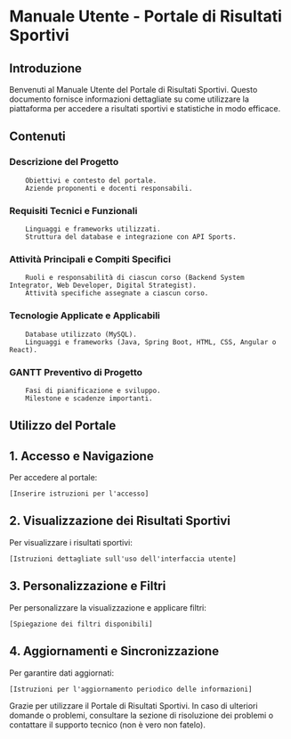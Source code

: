 # Manuale Utente - Portale di Risultati Sportivi

## Introduzione

Benvenuti al Manuale Utente del Portale di Risultati Sportivi. Questo documento fornisce informazioni dettagliate su come utilizzare la piattaforma per accedere a risultati sportivi e statistiche in modo efficace.

## Contenuti

### Descrizione del Progetto

        Obiettivi e contesto del portale.
        Aziende proponenti e docenti responsabili.

### Requisiti Tecnici e Funzionali

        Linguaggi e frameworks utilizzati.
        Struttura del database e integrazione con API Sports.

### Attività Principali e Compiti Specifici

        Ruoli e responsabilità di ciascun corso (Backend System Integrator, Web Developer, Digital Strategist).
        Attività specifiche assegnate a ciascun corso.

### Tecnologie Applicate e Applicabili

        Database utilizzato (MySQL).
        Linguaggi e frameworks (Java, Spring Boot, HTML, CSS, Angular o React).

### GANTT Preventivo di Progetto

        Fasi di pianificazione e sviluppo.
        Milestone e scadenze importanti.

## Utilizzo del Portale

## 1. Accesso e Navigazione

Per accedere al portale:

    [Inserire istruzioni per l'accesso]

## 2. Visualizzazione dei Risultati Sportivi

Per visualizzare i risultati sportivi:

    [Istruzioni dettagliate sull'uso dell'interfaccia utente]

## 3. Personalizzazione e Filtri

Per personalizzare la visualizzazione e applicare filtri:

    [Spiegazione dei filtri disponibili]

## 4. Aggiornamenti e Sincronizzazione

Per garantire dati aggiornati:

    [Istruzioni per l'aggiornamento periodico delle informazioni]

<!--Risoluzione dei Problemi
Problema: [Descrizione del problema]

    [Soluzione proposta]

FAQ (Frequently Asked Questions)

    [Domanda frequente 1]
        [Risposta]

    [Domanda frequente 2]
        [Risposta]

Conclusioni-->

Grazie per utilizzare il Portale di Risultati Sportivi. In caso di ulteriori domande o problemi, consultare la sezione di risoluzione dei problemi o contattare il supporto tecnico (non è vero non fatelo).
